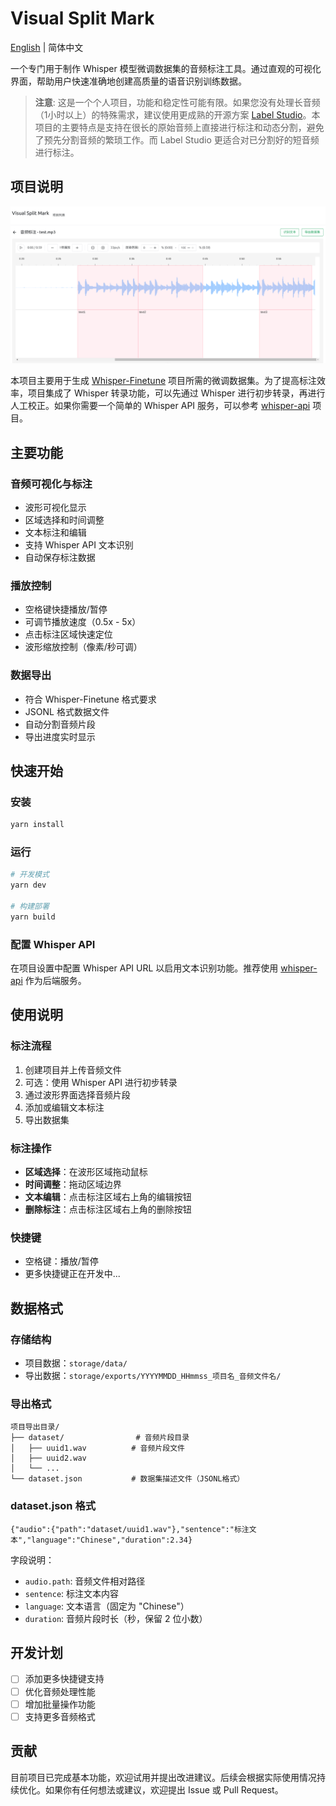 # Visual Split Mark

[English](README_EN.md) | 简体中文

一个专门用于制作 Whisper 模型微调数据集的音频标注工具。通过直观的可视化界面，帮助用户快速准确地创建高质量的语音识别训练数据。

> **注意**: 这是一个个人项目，功能和稳定性可能有限。如果您没有处理长音频（1小时以上）的特殊需求，建议使用更成熟的开源方案 [Label Studio](https://github.com/HumanSignal/label-studio)。本项目的主要特点是支持在很长的原始音频上直接进行标注和动态分割，避免了预先分割音频的繁琐工作。而 Label Studio 更适合对已分割好的短音频进行标注。

## 项目说明

![界面预览](docs/assets/image.png)

本项目主要用于生成 [Whisper-Finetune](https://github.com/yeyupiaoling/Whisper-Finetune) 项目所需的微调数据集。为了提高标注效率，项目集成了 Whisper 转录功能，可以先通过 Whisper 进行初步转录，再进行人工校正。如果你需要一个简单的 Whisper API 服务，可以参考 [whisper-api](https://github.com/Zhenyi-Wang/whisper-api) 项目。

## 主要功能

### 音频可视化与标注
- 波形可视化显示
- 区域选择和时间调整
- 文本标注和编辑
- 支持 Whisper API 文本识别
- 自动保存标注数据

### 播放控制
- 空格键快捷播放/暂停
- 可调节播放速度（0.5x - 5x）
- 点击标注区域快速定位
- 波形缩放控制（像素/秒可调）

### 数据导出
- 符合 Whisper-Finetune 格式要求
- JSONL 格式数据文件
- 自动分割音频片段
- 导出进度实时显示

## 快速开始

### 安装
```bash
yarn install
```

### 运行
```bash
# 开发模式
yarn dev

# 构建部署
yarn build
```

### 配置 Whisper API
在项目设置中配置 Whisper API URL 以启用文本识别功能。推荐使用 [whisper-api](https://github.com/Zhenyi-Wang/whisper-api) 作为后端服务。

## 使用说明

### 标注流程
1. 创建项目并上传音频文件
2. 可选：使用 Whisper API 进行初步转录
3. 通过波形界面选择音频片段
4. 添加或编辑文本标注
5. 导出数据集

### 标注操作
- **区域选择**：在波形区域拖动鼠标
- **时间调整**：拖动区域边界
- **文本编辑**：点击标注区域右上角的编辑按钮
- **删除标注**：点击标注区域右上角的删除按钮

### 快捷键
- 空格键：播放/暂停
- 更多快捷键正在开发中...

## 数据格式

### 存储结构
- 项目数据：`storage/data/`
- 导出数据：`storage/exports/YYYYMMDD_HHmmss_项目名_音频文件名/`

### 导出格式
```
项目导出目录/
├── dataset/                # 音频片段目录
│   ├── uuid1.wav          # 音频片段文件
│   ├── uuid2.wav
│   └── ...
└── dataset.json           # 数据集描述文件（JSONL格式）
```

### dataset.json 格式
```jsonl
{"audio":{"path":"dataset/uuid1.wav"},"sentence":"标注文本","language":"Chinese","duration":2.34}
```

字段说明：
- `audio.path`: 音频文件相对路径
- `sentence`: 标注文本内容
- `language`: 文本语言（固定为 "Chinese"）
- `duration`: 音频片段时长（秒，保留 2 位小数）

## 开发计划

- [ ] 添加更多快捷键支持
- [ ] 优化音频处理性能
- [ ] 增加批量操作功能
- [ ] 支持更多音频格式

## 贡献

目前项目已完成基本功能，欢迎试用并提出改进建议。后续会根据实际使用情况持续优化。如果你有任何想法或建议，欢迎提出 Issue 或 Pull Request。
